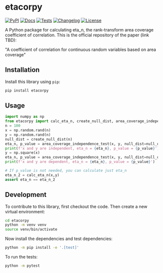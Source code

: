 # etacorpy

[![PyPI](https://img.shields.io/pypi/v/etacorpy.svg)](https://pypi.org/project/etacorpy/)
[![Docs](https://readthedocs.org/projects/etacorpy/badge/?version=latest)](https://etacorpy.readthedocs.io/en/latest/)
[![Tests](https://github.com/itaipelles/etacorpy/actions/workflows/test.yml/badge.svg)](https://github.com/itaipelles/etacorpy/actions/workflows/test.yml)
[![Changelog](https://img.shields.io/github/v/release/itaipelles/etacorpy?include_prereleases&label=changelog)](https://github.com/itaipelles/etacorpy/releases)
[![License](https://img.shields.io/badge/license-Apache%202.0-blue.svg)](https://github.com/itaipelles/etacorpy/blob/main/LICENSE)

A Python package for calculating eta_n, the rank-transform area coverage coefficient of correlation. This is the official repository of the paper (link TBD):

"A coefficient of correlation for continuous random variables based on area coverage"

## Installation

Install this library using `pip`:
```bash
pip install etacorpy
```
## Usage

```python
import numpy as np
from etacorpy import calc_eta_n, create_null_dist, area_coverage_independence_test
n = 100
x = np.random.rand(n)
y = np.random.rand(n)
null_dist = create_null_dist(n)
eta_n, p_value = area_coverage_independence_test(x, y, null_dist=null_dist)
print(f'x and y are independent, eta_n = {eta_n}, p_value = {p_value}')
y = np.square(x)
eta_n, p_value = area_coverage_independence_test(x, y, null_dist=null_dist)
print(f'x and y are dependent, eta_n = {eta_n}, p_value = {p_value}')

# If p_value is not needed, you can calculate just eta_n
eta_n_2 = calc_eta_n(x,y)
assert eta_n == eta_n_2
```

## Development

To contribute to this library, first checkout the code. Then create a new virtual environment:
```bash
cd etacorpy
python -m venv venv
source venv/bin/activate
```
Now install the dependencies and test dependencies:
```bash
python -m pip install -e '.[test]'
```
To run the tests:
```bash
python -m pytest
```
